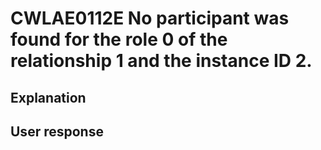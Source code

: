 # CWLAE0112E No participant was found for the role 0 of the relationship 1 and the instance ID 2.

## Explanation

## User response